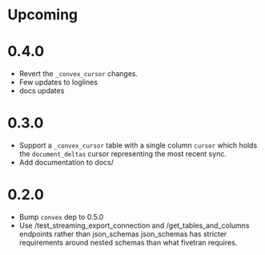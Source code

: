 # Upcoming

# 0.4.0

- Revert the `_convex_cursor` changes.
- Few updates to loglines
- docs updates

# 0.3.0

- Support a `_convex_cursor` table with a single column `cursor` which holds the
  `document_deltas` cursor representing the most recent sync.
- Add documentation to docs/

# 0.2.0

- Bump `convex` dep to 0.5.0
- Use /test_streaming_export_connection and /get_tables_and_columns endpoints
  rather than json_schemas json_schemas has stricter requirements around nested
  schemas than what fivetran requires.
